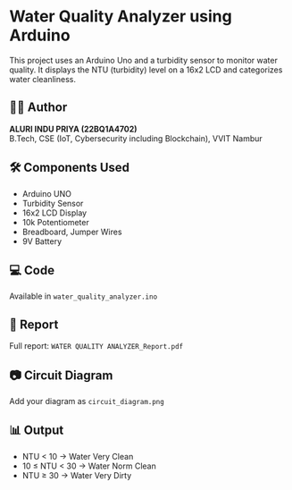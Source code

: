 # Water Quality Analyzer using Arduino

This project uses an Arduino Uno and a turbidity sensor to monitor water quality. It displays the NTU (turbidity) level on a 16x2 LCD and categorizes water cleanliness.

## 👩‍💻 Author
**ALURI INDU PRIYA (22BQ1A4702)**  
B.Tech, CSE (IoT, Cybersecurity including Blockchain), VVIT Nambur

## 🛠 Components Used
- Arduino UNO
- Turbidity Sensor
- 16x2 LCD Display
- 10k Potentiometer
- Breadboard, Jumper Wires
- 9V Battery

## 💻 Code
Available in `water_quality_analyzer.ino`

## 📄 Report
Full report: `WATER QUALITY ANALYZER_Report.pdf`

## 📷 Circuit Diagram
Add your diagram as `circuit_diagram.png`

## 📊 Output
- NTU < 10 → Water Very Clean
- 10 ≤ NTU < 30 → Water Norm Clean
- NTU ≥ 30 → Water Very Dirty
